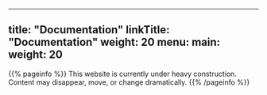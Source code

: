
---
title: "Documentation"
linkTitle: "Documentation"
weight: 20
menu:
  main:
    weight: 20
---

{{% pageinfo %}}
This website is currently under heavy construction. Content may disappear, move, or change dramatically.
{{% /pageinfo %}}
